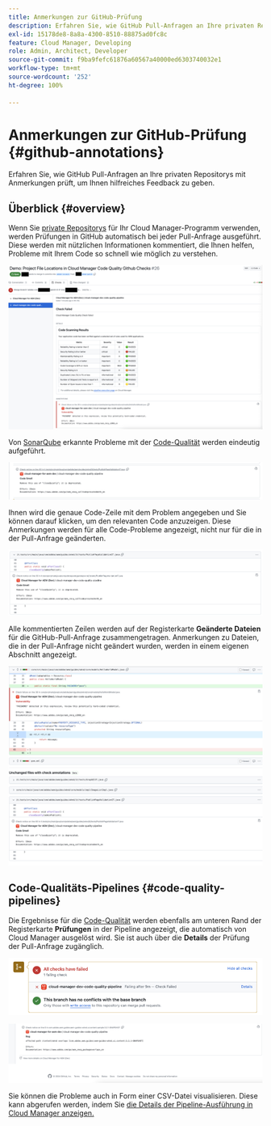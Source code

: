 ```yaml
---
title: Anmerkungen zur GitHub-Prüfung
description: Erfahren Sie, wie GitHub Pull-Anfragen an Ihre privaten Repositorys mit Anmerkungen prüft, um Ihnen hilfreiches Feedback zu geben.
exl-id: 15178de8-8a8a-4300-8510-88875ad0fc8c
feature: Cloud Manager, Developing
role: Admin, Architect, Developer
source-git-commit: f9ba9fefc61876a60567a40000ed6303740032e1
workflow-type: tm+mt
source-wordcount: '252'
ht-degree: 100%

---
```



# Anmerkungen zur GitHub-Prüfung {#github-annotations}

Erfahren Sie, wie GitHub Pull-Anfragen an Ihre privaten Repositorys mit Anmerkungen prüft, um Ihnen hilfreiches Feedback zu geben.

## Überblick {#overview}

Wenn Sie [private Repositorys](private-repositories.md) für Ihr Cloud Manager-Programm verwenden, werden Prüfungen in GitHub automatisch bei jeder Pull-Anfrage ausgeführt. Diese werden mit nützlichen Informationen kommentiert, die Ihnen helfen, Probleme mit Ihrem Code so schnell wie möglich zu verstehen.

![Beispiel für Anmerkungen zur GitHub-Prüfung](assets/github-check-annotations.png)

Von [SonarQube](/help/implementing/cloud-manager/custom-code-quality-rules.md) erkannte Probleme mit der [Code-Qualität](/help/implementing/cloud-manager/code-quality-testing.md) werden eindeutig aufgeführt.

![Beispiel für eine Anmerkung zu Code-Problemen](assets/github-check-annotations-example.png)

Ihnen wird die genaue Code-Zeile mit dem Problem angegeben und Sie können darauf klicken, um den relevanten Code anzuzeigen. Diese Anmerkungen werden für alle Code-Probleme angezeigt, nicht nur für die in der Pull-Anfrage geänderten.

![Beispiel für eine Anmerkung zu Code-Problemen](assets/github-check-annotations-example-code.png)

Alle kommentierten Zeilen werden auf der Registerkarte **Geänderte Dateien** für die GitHub-Pull-Anfrage zusammengetragen. Anmerkungen zu Dateien, die in der Pull-Anfrage nicht geändert wurden, werden in einem eigenen Abschnitt angezeigt.

![Beispiel für Anmerkungen auf der Registerkarte „Geänderte Dateien“](assets/github-check-annotations-files-changed.png)

## Code-Qualitäts-Pipelines {#code-quality-pipelines}

Die Ergebnisse für die [Code-Qualität](/help/implementing/cloud-manager/code-quality-testing.md) werden ebenfalls am unteren Rand der Registerkarte **Prüfungen** in der Pipeline angezeigt, die automatisch von Cloud Manager ausgelöst wird. Sie ist auch über die **Details** der Prüfung der Pull-Anfrage zugänglich.

![Beispiel für Anmerkungen](assets/github-check-annotations-code-quality.png)

![Beispiel für Anmerkungen](assets/github-check-annotations-code-quality-2.png)

Sie können die Probleme auch in Form einer CSV-Datei visualisieren. Diese kann abgerufen werden, indem Sie [die Details der Pipeline-Ausführung in Cloud Manager anzeigen.](/help/implementing/cloud-manager/configuring-pipelines/managing-pipelines.md#view-details)
